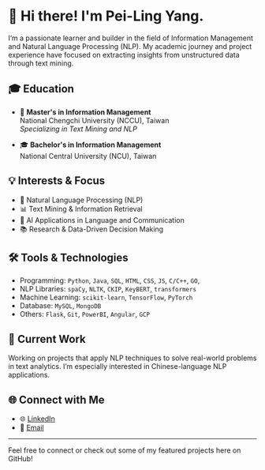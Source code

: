 # 👋 Hi there! I'm Pei-Ling Yang.

I’m a passionate learner and builder in the field of Information Management and Natural Language Processing (NLP). My academic journey and project experience have focused on extracting insights from unstructured data through text mining.

## 🎓 Education

- 📌 **Master's in Information Management**  
  National Chengchi University (NCCU), Taiwan  
  *Specializing in Text Mining and NLP*

- 🎓 **Bachelor's in Information Management**  
  National Central University (NCU), Taiwan  

## 💡 Interests & Focus

- 🧠 Natural Language Processing (NLP)  
- 📊 Text Mining & Information Retrieval  
- 🤖 AI Applications in Language and Communication  
- 📚 Research & Data-Driven Decision Making

## 🛠️ Tools & Technologies

- Programming: `Python`, `Java`, `SQL`, `HTML`, `CSS`, `JS`, `C/C++`, `GO`,   
- NLP Libraries: `spaCy`, `NLTK`, `CKIP`, `KeyBERT`, `transformers`  
- Machine Learning: `scikit-learn`, `TensorFlow`, `PyTorch`  
- Database: `MySQL`, `MongoDB`  
- Others: `Flask`, `Git`, `PowerBI`, `Angular`, `GCP`

## 🔬 Current Work

Working on projects that apply NLP techniques to solve real-world problems in text analytics. I’m especially interested in Chinese-language NLP applications.

## 🌐 Connect with Me

- 🌐 [LinkedIn](https://www.linkedin.com/in/%E7%8F%AE%E7%B6%BE-%E6%A5%8A-7a3ab8313/)
- 📧 [Email](mailto:peigen70722@gmail.com)
---

Feel free to connect or check out some of my featured projects here on GitHub!
